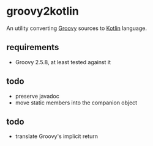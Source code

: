 # groovy2kotlin

An utility converting [Groovy](http://groovy-lang.org/) sources to [Kotlin](https://kotlinlang.org/) language.

## requirements

- Groovy 2.5.8, at least tested against it

## todo

- preserve javadoc
- move static members into the companion object

## todo

- translate Groovy's implicit return